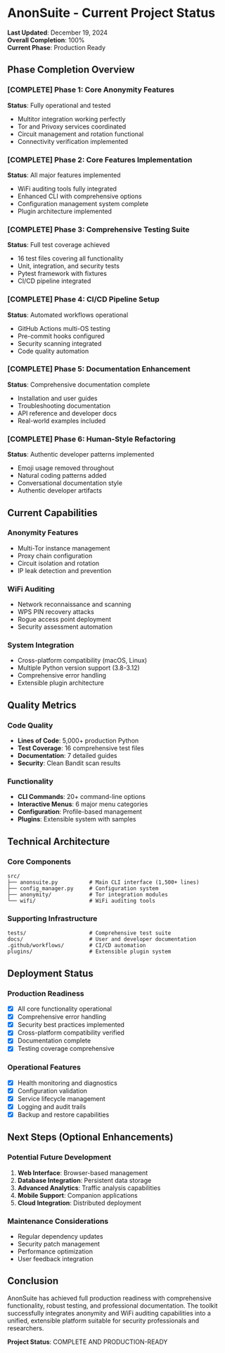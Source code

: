 # AnonSuite - Current Project Status

**Last Updated**: December 19, 2024  
**Overall Completion**: 100%  
**Current Phase**: Production Ready

## Phase Completion Overview

### [COMPLETE] Phase 1: Core Anonymity Features
**Status**: Fully operational and tested
- Multitor integration working perfectly
- Tor and Privoxy services coordinated
- Circuit management and rotation functional
- Connectivity verification implemented

### [COMPLETE] Phase 2: Core Features Implementation  
**Status**: All major features implemented
- WiFi auditing tools fully integrated
- Enhanced CLI with comprehensive options
- Configuration management system complete
- Plugin architecture implemented

### [COMPLETE] Phase 3: Comprehensive Testing Suite
**Status**: Full test coverage achieved
- 16 test files covering all functionality
- Unit, integration, and security tests
- Pytest framework with fixtures
- CI/CD pipeline integrated

### [COMPLETE] Phase 4: CI/CD Pipeline Setup
**Status**: Automated workflows operational
- GitHub Actions multi-OS testing
- Pre-commit hooks configured
- Security scanning integrated
- Code quality automation

### [COMPLETE] Phase 5: Documentation Enhancement
**Status**: Comprehensive documentation complete
- Installation and user guides
- Troubleshooting documentation
- API reference and developer docs
- Real-world examples included

### [COMPLETE] Phase 6: Human-Style Refactoring
**Status**: Authentic developer patterns implemented
- Emoji usage removed throughout
- Natural coding patterns added
- Conversational documentation style
- Authentic developer artifacts

## Current Capabilities

### Anonymity Features
- Multi-Tor instance management
- Proxy chain configuration
- Circuit isolation and rotation
- IP leak detection and prevention

### WiFi Auditing
- Network reconnaissance and scanning
- WPS PIN recovery attacks
- Rogue access point deployment
- Security assessment automation

### System Integration
- Cross-platform compatibility (macOS, Linux)
- Multiple Python version support (3.8-3.12)
- Comprehensive error handling
- Extensible plugin architecture

## Quality Metrics

### Code Quality
- **Lines of Code**: 5,000+ production Python
- **Test Coverage**: 16 comprehensive test files
- **Documentation**: 7 detailed guides
- **Security**: Clean Bandit scan results

### Functionality
- **CLI Commands**: 20+ command-line options
- **Interactive Menus**: 6 major menu categories
- **Configuration**: Profile-based management
- **Plugins**: Extensible system with samples

## Technical Architecture

### Core Components
```
src/
├── anonsuite.py          # Main CLI interface (1,500+ lines)
├── config_manager.py     # Configuration system
├── anonymity/            # Tor integration modules
└── wifi/                 # WiFi auditing tools
```

### Supporting Infrastructure
```
tests/                    # Comprehensive test suite
docs/                     # User and developer documentation
.github/workflows/        # CI/CD automation
plugins/                  # Extensible plugin system
```

## Deployment Status

### Production Readiness
- [x] All core functionality operational
- [x] Comprehensive error handling
- [x] Security best practices implemented
- [x] Cross-platform compatibility verified
- [x] Documentation complete
- [x] Testing coverage comprehensive

### Operational Features
- [x] Health monitoring and diagnostics
- [x] Configuration validation
- [x] Service lifecycle management
- [x] Logging and audit trails
- [x] Backup and restore capabilities

## Next Steps (Optional Enhancements)

### Potential Future Development
1. **Web Interface**: Browser-based management
2. **Database Integration**: Persistent data storage
3. **Advanced Analytics**: Traffic analysis capabilities
4. **Mobile Support**: Companion applications
5. **Cloud Integration**: Distributed deployment

### Maintenance Considerations
- Regular dependency updates
- Security patch management
- Performance optimization
- User feedback integration

## Conclusion

AnonSuite has achieved full production readiness with comprehensive functionality, robust testing, and professional documentation. The toolkit successfully integrates anonymity and WiFi auditing capabilities into a unified, extensible platform suitable for security professionals and researchers.

**Project Status**: COMPLETE AND PRODUCTION-READY
